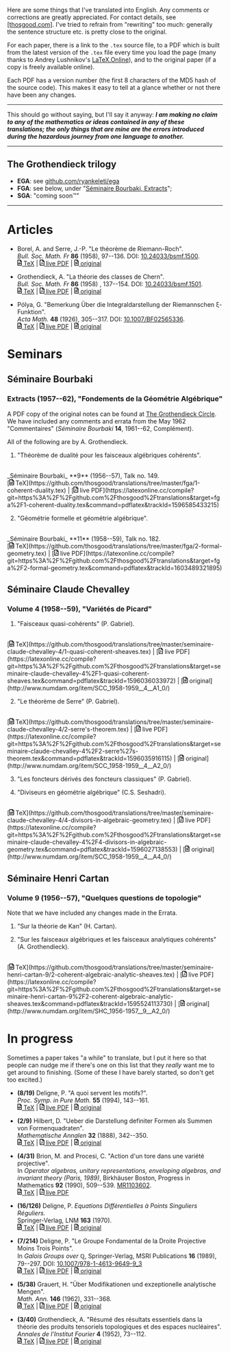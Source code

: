 Here are some things that I've translated into English. Any comments or corrections are greatly appreciated. For contact details, see [[thosgood.com]](https://thosgood.com). I've tried to refrain from "rewriting" too much: generally the sentence structure etc. is pretty close to the original.

For each paper, there is a link to the `.tex` source file, to a PDF which is built from the latest version of the `.tex` file every time you load the page (many thanks to Andrey Lushnikov's [LaTeX.Online](https://github.com/aslushnikov/latex-online)), and to the original paper (if a copy is freely available online).

Each PDF has a version number (the first 8 characters of the MD5 hash of the source code). This makes it easy to tell at a glance whether or not there have been any changes.

---

This should go without saying, but I'll say it anyway: **_I am making no claim to any of the mathematics or ideas contained in any of these translations; the only things that are mine are the errors introduced during the hazardous journey from one language to another._**

---

## The Grothendieck trilogy

- **EGA**: see [github.com/ryankeleti/ega](https://github.com/ryankeleti/ega)
- **FGA**: see below, under "[Séminaire Bourbaki, Extracts](#extracts-195792-fondements-de-la-géométrie-algébrique)";
- **SGA**: "coming soon&trade;"

---

# Articles

- Borel, A. and Serre, J.-P. "Le théorème de Riemann-Roch".
  <br/>
  _Bull. Soc. Math. Fr_ **86** (1958), 97--136. DOI: [10.24033/bsmf.1500](https://www.doi.org/10.24033/bsmf.1500).
  <br/>
  [<img alt="code-icon" src="images/file-code-regular.svg" height="14px"/> TeX](https://github.com/thosgood/translations/tree/master/bsmf-86/the-riemann-roch-theorem.tex)
  |
  [<img alt="pdf-icon" src="images/file-pdf-regular.svg" height="14px"/> live PDF](https://latexonline.cc/compile?git=https%3A%2F%2Fgithub.com%2Fthosgood%2Ftranslations&target=bsmf-86%2Fthe-riemann-roch-theorem.tex&command=pdflatex&trackId=1595524110173)
  |
  [<img alt="file-icon" src="images/file-alt-regular.svg" height="14px"/> original](http://www.numdam.org/item/?id=BSMF_1958__86__97_0)

- Grothendieck, A. "La théorie des classes de Chern".
  <br/>
  _Bull. Soc. Math. Fr_ **86** (1958) , 137--154. DOI: [10.24033/bsmf.1501](https://www.doi.org/10.24033/bsmf.1501).
  <br/>
  [<img alt="code-icon" src="images/file-code-regular.svg" height="14px"/> TeX](https://github.com/thosgood/translations/tree/master/bsmf-86/the-theory-of-chern-classes.tex)
  |
  [<img alt="pdf-icon" src="images/file-pdf-regular.svg" height="14px"/> live PDF](https://latexonline.cc/compile?git=https%3A%2F%2Fgithub.com%2Fthosgood%2Ftranslations&target=bsmf-86%2Fthe-theory-of-chern-classes.tex&command=pdflatex&trackId=1596040216373)
  |
  [<img alt="file-icon" src="images/file-alt-regular.svg" height="14px"/> original](https://www.doi.org/10.24033/bsmf.1501)

- Pólya, G. "Bemerkung Über die Integraldarstellung der Riemannschen ξ-Funktion".
  <br/>
  _Acta Math._ **48** (1926), 305--317. DOI: [10.1007/BF02565336](https://doi.org/10.1007/BF02565336).
  <br/>
  [<img alt="code-icon" src="images/file-code-regular.svg" height="14px"/> TeX](https://github.com/thosgood/translations/tree/master/am-48/integral-representation-xi-function.tex)
  |
  [<img alt="pdf-icon" src="images/file-pdf-regular.svg" height="14px"/> live PDF](https://latexonline.cc/compile?git=https%3A%2F%2Fgithub.com%2Fthosgood%2Ftranslations&target=am-48%2Fintegral-representation-xi-function.tex&command=pdflatex&trackId=1602774883000)
  |
  [<img alt="file-icon" src="images/file-alt-regular.svg" height="14px"/> original](https://doi.org/10.1007/BF02565336)


# Seminars

## Séminaire Bourbaki

### Extracts (1957--62), "Fondements de la Géométrie Algébrique"

A PDF copy of the original notes can be found at [The Grothendieck Circle](https://webusers.imj-prg.fr/~leila.schneps/grothendieckcircle/FGA.pdf).
We have included any comments and errata from the May 1962 "Commentaires" (_Séminaire Bourbaki_ **14**, 1961--62, Complément).

All of the following are by A. Grothendieck.

1. "Théorème de dualité pour les faisceaux algébriques cohérents".
  <br/>
  _Séminaire Bourbaki_ **9** (1956--57), Talk no. 149.
  <br/>
  [<img alt="code-icon" src="images/file-code-regular.svg" height="14px"/> TeX](https://github.com/thosgood/translations/tree/master/fga/1-coherent-duality.tex)
  |
  [<img alt="pdf-icon" src="images/file-pdf-regular.svg" height="14px"/> live PDF](https://latexonline.cc/compile?git=https%3A%2F%2Fgithub.com%2Fthosgood%2Ftranslations&target=fga%2F1-coherent-duality.tex&command=pdflatex&trackId=1596585433215)

2. "Géométrie formelle et géométrie algébrique".
  <br/>
  _Séminaire Bourbaki_ **11** (1958--59), Talk no. 182.
  <br/>
  [<img alt="code-icon" src="images/file-code-regular.svg" height="14px"/> TeX](https://github.com/thosgood/translations/tree/master/fga/2-formal-geometry.tex)
  |
  [<img alt="pdf-icon" src="images/file-pdf-regular.svg" height="14px"/> live PDF](https://latexonline.cc/compile?git=https%3A%2F%2Fgithub.com%2Fthosgood%2Ftranslations&target=fga%2F2-formal-geometry.tex&command=pdflatex&trackId=1603489321895)

<!-- 3. "Technique de descente et théorèmes d'existence en géométrie algébrique."
    1. "Généralités. Descente par morphismes fidèlement plats".
        <br/>
        _Séminaire Bourbaki_ **12** (1959--60), Talk no. 190.
    2. "Le théorème d'existence en théorie formelle des modules".
        <br/>
        _Séminaire Bourbaki_ **12** (1959--60), Talk no. 195.
    3. "Préschémas quotients".
        <br/>
        _Séminaire Bourbaki_ **13** (1960--61), Talk no. 212.
    4. "Les schémas de Hilbert".
        <br/>
        _Séminaire Bourbaki_ **13** (1960--61), Talk no. 221.
    5. "Les schémas de Picard. Théorèmes d'existence".
        <br/>
        _Séminaire Bourbaki_ **14** (1961--62), Talk no. 132.
    6. "Les schémas de Picard. Propriétés générales".
        <br/>
        _Séminaire Bourbaki_ **14** (1961--62), Talk no. 136. -->


## Séminaire Claude Chevalley

### Volume 4 (1958--59), "Variétés de Picard"

1. "Faisceaux quasi-cohérents" (P. Gabriel).
  <br/>
  [<img alt="code-icon" src="images/file-code-regular.svg" height="14px"/> TeX](https://github.com/thosgood/translations/tree/master/seminaire-claude-chevalley-4/1-quasi-coherent-sheaves.tex)
  |
  [<img alt="pdf-icon" src="images/file-pdf-regular.svg" height="14px"/> live PDF](https://latexonline.cc/compile?git=https%3A%2F%2Fgithub.com%2Fthosgood%2Ftranslations&target=seminaire-claude-chevalley-4%2F1-quasi-coherent-sheaves.tex&command=pdflatex&trackId=1596036033972)
  |
  [<img alt="file-icon" src="images/file-alt-regular.svg" height="14px"/> original](http://www.numdam.org/item/SCC_1958-1959__4__A1_0/)

2. "Le théorème de Serre" (P. Gabriel).
  <br/>
  [<img alt="code-icon" src="images/file-code-regular.svg" height="14px"/> TeX](https://github.com/thosgood/translations/tree/master/seminaire-claude-chevalley-4/2-serre's-theorem.tex)
  |
  [<img alt="pdf-icon" src="images/file-pdf-regular.svg" height="14px"/> live PDF](https://latexonline.cc/compile?git=https%3A%2F%2Fgithub.com%2Fthosgood%2Ftranslations&target=seminaire-claude-chevalley-4%2F2-serre%27s-theorem.tex&command=pdflatex&trackId=1596035916115)
  |
  [<img alt="file-icon" src="images/file-alt-regular.svg" height="14px"/> original](http://www.numdam.org/item/SCC_1958-1959__4__A2_0/)

3. "Les foncteurs dérivés des foncteurs classiques" (P. Gabriel).

4. "Diviseurs en géométrie algébrique" (C.S. Seshadri).
  <br/>
  [<img alt="code-icon" src="images/file-code-regular.svg" height="14px"/> TeX](https://github.com/thosgood/translations/tree/master/seminaire-claude-chevalley-4/4-divisors-in-algebraic-geometry.tex)
  |
  [<img alt="pdf-icon" src="images/file-pdf-regular.svg" height="14px"/> live PDF](https://latexonline.cc/compile?git=https%3A%2F%2Fgithub.com%2Fthosgood%2Ftranslations&target=seminaire-claude-chevalley-4%2F4-divisors-in-algebraic-geometry.tex&command=pdflatex&trackId=1596027138553)
  |
  [<img alt="file-icon" src="images/file-alt-regular.svg" height="14px"/> original](http://www.numdam.org/item/SCC_1958-1959__4__A4_0/)


## Séminaire Henri Cartan

### Volume 9 (1956--57), "Quelques questions de topologie"

Note that we have included any changes made in the Errata.

1. "Sur la théorie de Kan" (H. Cartan).

2. "Sur les faisceaux algébriques et les faisceaux analytiques cohérents" (A. Grothendieck).
  <br/>
  [<img alt="code-icon" src="images/file-code-regular.svg" height="14px"/> TeX](https://github.com/thosgood/translations/tree/master/seminaire-henri-cartan-9/2-coherent-algebraic-analytic-sheaves.tex)
  |
  [<img alt="pdf-icon" src="images/file-pdf-regular.svg" height="14px"/> live PDF](https://latexonline.cc/compile?git=https%3A%2F%2Fgithub.com%2Fthosgood%2Ftranslations&target=seminaire-henri-cartan-9%2F2-coherent-algebraic-analytic-sheaves.tex&command=pdflatex&trackId=1595524113730)
  |
  [<img alt="file-icon" src="images/file-alt-regular.svg" height="14px"/> original](http://www.numdam.org/item/SHC_1956-1957__9__A2_0/)

<!-- 3. "Sur le foncteur Hom(X,Y) en théorie simpliciale" (H. Cartan).

4. "Théorie des fibrés principaux" (H. Cartan).

5. "Les singularités des applications différentiables" (A. Haefliger).

6. "Un théorème de Thom sur les singularités des applications différentiables" (A. Haefliger and A. Kosinski) -->



# In progress

Sometimes a paper takes "a while" to translate, but I put it here so that people can nudge me if there's one on this list that they _really_ want me to get around to finishing. (Some of these I have barely started, so don't get too excited.)

- **(8/19)** Deligne, P. "A quoi servent les motifs?".
  <br/>
  _Proc. Symp. in Pure Math._ **55** (1994), 143--161.
  <br/>
  [<img alt="code-icon" src="images/file-code-regular.svg" height="14px"/> TeX](https://github.com/thosgood/translations/tree/master/_in-progress/deligne/what-are-motives-for.tex)
  |
  [<img alt="pdf-icon" src="images/file-pdf-regular.svg" height="14px"/> live PDF](https://latexonline.cc/compile?git=https%3A%2F%2Fgithub.com%2Fthosgood%2Ftranslations&target=_in-progress%2Fdeligne%2Fwhat-are-motives-for.tex&command=pdflatex&trackId=1603299038744)
  |
  [<img alt="file-icon" src="images/file-alt-regular.svg" height="14px"/> original](https://publications.ias.edu/deligne/paper/413)

- **(2/9)** Hilbert, D. "Ueber die Darstellung definiter Formen als Summen von Formenquadraten".
  <br/>
  _Mathematische Annalen_ **32** (1888), 342--350.
  <br/>
  [<img alt="code-icon" src="images/file-code-regular.svg" height="14px"/> TeX](https://github.com/thosgood/translations/tree/master/_in-progress/ma-32/sum-of-squares.tex)
  |
  [<img alt="pdf-icon" src="images/file-pdf-regular.svg" height="14px"/> live PDF](https://latexonline.cc/compile?git=https%3A%2F%2Fgithub.com%2Fthosgood%2Ftranslations&target=_in-progress%2Fma-32%2Fsum-of-squares.tex&command=pdflatex&trackId=1602812137443)
  |
  [<img alt="file-icon" src="images/file-alt-regular.svg" height="14px"/> original](http://eudml.org/doc/157385)

- **(4/31)** Brion, M. and Procesi, C. "Action d'un tore dans une variété projective".
  <br/>
  In _Operator algebras, unitary representations, enveloping algebras, and invariant theory (Paris, 1989)_, Birkhäuser Boston, Progress in Mathematics **92** (1990), 509--539. [MR1103602](https://mathscinet.ams.org/mathscinet-getitem?mr=1103602).
  <br/>
  [<img alt="code-icon" src="images/file-code-regular.svg" height="14px"/> TeX](https://github.com/thosgood/translations/tree/master/_in-progress/pm-92/projective-torus-action.tex)
  |
  [<img alt="pdf-icon" src="images/file-pdf-regular.svg" height="14px"/> live PDF](https://latexonline.cc/compile?git=https%3A%2F%2Fgithub.com%2Fthosgood%2Ftranslations&target=_in-progress%2Fpm-92%2Fprojective-torus-action.tex&command=pdflatex&trackId=1602776678752)

- **(16/126)** Deligne, P. _Equations Différentielles à Points Singuliers Réguliers._
  <br/>
  Springer-Verlag, LNM **163** (1970).
  <br/>
  [<img alt="code-icon" src="images/file-code-regular.svg" height="14px"/> TeX](https://github.com/thosgood/translations/tree/master/_in-progress/lnm-163/de-regular-singular-points.tex)
  |
  [<img alt="pdf-icon" src="images/file-pdf-regular.svg" height="14px"/> live PDF](https://latexonline.cc/compile?git=https%3A%2F%2Fgithub.com%2Fthosgood%2Ftranslations&target=_in-progress%2Flnm-163%2Fde-regular-singular-points.tex&command=pdflatex&trackId=1602812233423)
  |
  [<img alt="file-icon" src="images/file-alt-regular.svg" height="14px"/> original](https://publications.ias.edu/node/355)

- **(7/214)** Deligne, P. "Le Groupe Fondamental de la Droite Projective Moins Trois Points".
  <br/>
  In _Galois Groups over ℚ_, Springer-Verlag, MSRI Publications **16** (1989), 79--297. DOI: [10.1007/978-1-4613-9649-9_3](https://doi.org/10.1007/978-1-4613-9649-9_3)
  <br/>
  [<img alt="code-icon" src="images/file-code-regular.svg" height="14px"/> TeX](https://github.com/thosgood/translations/tree/master/_in-progress/msrip-16/projective-line-minus-three-points.tex)
  |
  [<img alt="pdf-icon" src="images/file-pdf-regular.svg" height="14px"/> live PDF](https://latexonline.cc/compile?git=https%3A%2F%2Fgithub.com%2Fthosgood%2Ftranslations&target=_in-progress%2Fmsrip-16%2Fprojective-line-minus-three-points.tex&command=pdflatex&trackId=1602812188930)
  |
  [<img alt="file-icon" src="images/file-alt-regular.svg" height="14px"/> original](http://publications.ias.edu/node/407)

- **(5/38)** Grauert, H. "Über Modifikationen und exzeptionelle analytische Mengen".
  <br/>
  _Math. Ann._ **146** (1962), 331--368.
  <br/>
  [<img alt="code-icon" src="images/file-code-regular.svg" height="14px"/> TeX](https://github.com/thosgood/translations/tree/master/_in-progress/ma-146/exceptional-analytic-sets.tex)
  |
  [<img alt="pdf-icon" src="images/file-pdf-regular.svg" height="14px"/> live PDF](https://latexonline.cc/compile?git=https%3A%2F%2Fgithub.com%2Fthosgood%2Ftranslations&target=_in-progress%2Fma-146%2Fexceptional-analytic-sets.tex&command=pdflatex&trackId=1602812494395)
  |
  [<img alt="file-icon" src="images/file-alt-regular.svg" height="14px"/> original](http://eudml.org/doc/160940)

- **(3/40)** Grothendieck, A. "Résumé des résultats essentiels dans la théorie des produits tensoriels topologiques et des espaces nucléaires".
  <br/>
  _Annales de l'Institut Fourier_ **4** (1952), 73--112.
  <br/>
  [<img alt="code-icon" src="images/file-code-regular.svg" height="14px"/> TeX](https://github.com/thosgood/translations/tree/master/_in-progress/aif-4/topological-tensor-nuclear-spaces.tex)
  |
  [<img alt="pdf-icon" src="images/file-pdf-regular.svg" height="14px"/> live PDF](https://latexonline.cc/compile?git=https%3A%2F%2Fgithub.com%2Fthosgood%2Ftranslations&target=_in-progress%2Faif-4%2Ftopological-tensor-nuclear-spaces.tex&command=pdflatex&trackId=1602812258122)
  |
  [<img alt="file-icon" src="images/file-alt-regular.svg" height="14px"/> original](http://www.numdam.org/item/?id=AIF_1952__4__73_0)

<!-- icons from fontawesome.com under [their licence](https://fontawesome.com/license). -->